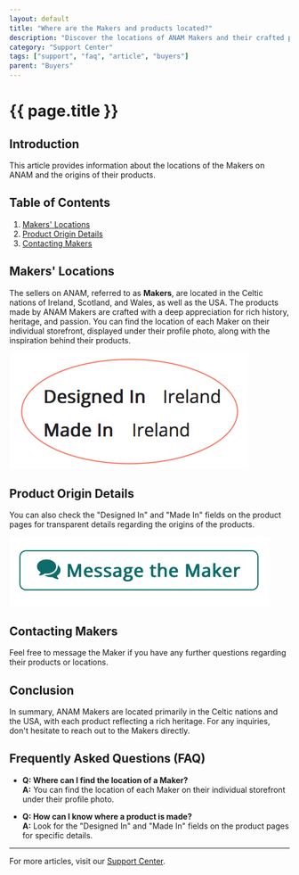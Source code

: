 ```yaml
---
layout: default
title: "Where are the Makers and products located?"
description: "Discover the locations of ANAM Makers and their crafted products."
category: "Support Center"
tags: ["support", "faq", "article", "buyers"]
parent: "Buyers"
---
```


# {{ page.title }}

## Introduction

This article provides information about the locations of the Makers on ANAM and the origins of their products.

## Table of Contents
1. [Makers' Locations](#makers-locations)
2. [Product Origin Details](#product-origin-details)
3. [Contacting Makers](#contacting-makers)

## Makers' Locations

The sellers on ANAM, referred to as **Makers**, are located in the Celtic nations of Ireland, Scotland, and Wales, as well as the USA. The products made by ANAM Makers are crafted with a deep appreciation for rich history, heritage, and passion. You can find the location of each Maker on their individual storefront, displayed under their profile photo, along with the inspiration behind their products.

![Makers Location Screenshot](/images/Screen_Shot_2021-10-26_at_8.png)

## Product Origin Details

You can also check the "Designed In" and "Made In" fields on the product pages for transparent details regarding the origins of the products.

![Product Origin Screenshot](/images/Screen_Shot_2022-01-03_at_12.png)

## Contacting Makers

Feel free to message the Maker if you have any further questions regarding their products or locations.

## Conclusion

In summary, ANAM Makers are located primarily in the Celtic nations and the USA, with each product reflecting a rich heritage. For any inquiries, don't hesitate to reach out to the Makers directly.

## Frequently Asked Questions (FAQ)

- **Q: Where can I find the location of a Maker?**  
  **A:** You can find the location of each Maker on their individual storefront under their profile photo.

- **Q: How can I know where a product is made?**  
  **A:** Look for the "Designed In" and "Made In" fields on the product pages for specific details.

---

For more articles, visit our [Support Center](https://support.anamcraft.com).